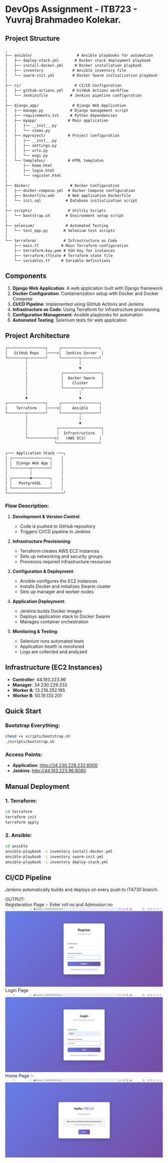 # DevOps Assignment - ITB723 - Yuvraj Brahmadeo Kolekar.
## Project Structure

```
.
├── ansible/                    # Ansible playbooks for automation
│   ├── deploy-stack.yml       # Docker stack deployment playbook
│   ├── install-docker.yml     # Docker installation playbook
│   ├── inventory             # Ansible inventory file
│   └── swarm-init.yml        # Docker Swarm initialization playbook
│
├── ci/                        # CI/CD Configuration
│   ├── github-actions.yml    # GitHub Actions workflow
│   └── Jenkinsfile          # Jenkins pipeline configuration
│
├── django_app/               # Django Web Application
│   ├── manage.py            # Django management script
│   ├── requirements.txt     # Python dependencies
│   ├── myapp/              # Main application
│   │   ├── __init__.py
│   │   └── views.py
│   ├── myproject/          # Project configuration
│   │   ├── __init__.py
│   │   ├── settings.py
│   │   ├── urls.py
│   │   └── wsgi.py
│   └── templates/          # HTML templates
│       ├── home.html
│       ├── login.html
│       └── register.html
│
├── docker/                  # Docker Configuration
│   ├── docker-compose.yml  # Docker Compose configuration
│   ├── Dockerfile.web      # Web application Dockerfile
│   └── init.sql           # Database initialization script
│
├── scripts/                # Utility Scripts
│   └── bootstrap.sh       # Environment setup script
│
├── selenium/              # Automated Testing
│   └── test_app.py       # Selenium test scripts
│
└── terraform/            # Infrastructure as Code
    ├── main.tf          # Main Terraform configuration
    ├── terraform-key.pem # SSH key for instances
    ├── terraform.tfstate # Terraform state file
    └── variables.tf     # Variable definitions
```

## Components

1. **Django Web Application**: A web application built with Django framework
2. **Docker Configuration**: Containerization setup with Docker and Docker Compose
3. **CI/CD Pipeline**: Implemented using GitHub Actions and Jenkins
4. **Infrastructure as Code**: Using Terraform for infrastructure provisioning
5. **Configuration Management**: Ansible playbooks for automation
6. **Automated Testing**: Selenium tests for web application

## Project Architecture

```
┌─────────────────┐     ┌─────────────────┐
│   GitHub Repo   │────>│  Jenkins Server  │
└────────┬────────┘     └────────┬────────┘
         │                       │
         │                       ▼
         │               ┌─────────────────┐
         │               │  Docker Swarm   │
         │               │    Cluster      │
         │               └────────┬────────┘
         │                       │
         ▼                       ▼
┌─────────────────┐     ┌─────────────────┐
│    Terraform    │────>│     Ansible     │
└────────┬────────┘     └────────┬────────┘
         │                       │
         │                       ▼
         │             ┌───────────────────┐
         │             │  Infrastructure   │
         └────────────>│   (AWS EC2)      │
                      └───────────────────┘

┌─── Application Stack ───┐
│ ┌─────────────────┐    │
│ │  Django Web App │    │
│ └────────┬────────┘    │
│          │             │
│ ┌────────▼────────┐    │
│ │   PostgreSQL    │    │
│ └─────────────────┘    │
└─────────────────────────┘
```

### Flow Description:

1. **Development & Version Control**:
   - Code is pushed to GitHub repository
   - Triggers CI/CD pipeline in Jenkins

2. **Infrastructure Provisioning**:
   - Terraform creates AWS EC2 instances
   - Sets up networking and security groups
   - Provisions required infrastructure resources

3. **Configuration & Deployment**:
   - Ansible configures the EC2 instances
   - Installs Docker and initializes Swarm cluster
   - Sets up manager and worker nodes

4. **Application Deployment**:
   - Jenkins builds Docker images
   - Deploys application stack to Docker Swarm
   - Manages container orchestration

5. **Monitoring & Testing**:
   - Selenium runs automated tests
   - Application health is monitored
   - Logs are collected and analyzed
## Infrastructure (EC2 Instances)
- **Controller**: 44.193.223.96
- **Manager**: 34.230.229.232  
- **Worker A**: 13.218.252.195
- **Worker B**: 50.19.133.201

## Quick Start

### Bootstrap Everything:
```bash
chmod +x scripts/bootstrap.sh
./scripts/bootstrap.sh
```

### Access Points:
- **Application**: http://34.230.229.232:8000
- **Jenkins**: http://44.193.223.96:8080

## Manual Deployment

### 1. Terraform:
```bash
cd terraform
terraform init
terraform apply
```

### 2. Ansible:
```bash
cd ansible
ansible-playbook -i inventory install-docker.yml
ansible-playbook -i inventory swarm-init.yml
ansible-playbook -i inventory deploy-stack.yml
```

## CI/CD Pipeline
Jenkins automatically builds and deploys on every push to ITA730 branch.

OUTPUT:<br>
Registeration Page :- Enter roll no and Admission no 
![register page](https://github.com/Yuvrajk111/DevOpsAssign12/blob/main/outputs/Register_Page.png)<br>
Login Page <br>
![Login Page](https://github.com/Yuvrajk111/DevOpsAssign12/blob/main/outputs/Login_Page.png
)<br>
Home Page :-<br>
![Home Page](https://github.com/Yuvrajk111/DevOpsAssign12/blob/main/outputs/Home_Page.png
)
